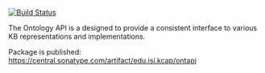 [![Build Status](https://travis-ci.org/KnowledgeCaptureAndDiscovery/ontapi.svg?branch=master)](https://travis-ci.org/KnowledgeCaptureAndDiscovery/ontapi)

The Ontology API is a designed to provide a consistent interface to various KB representations and implementations.

Package is published: https://central.sonatype.com/artifact/edu.isi.kcap/ontapi

